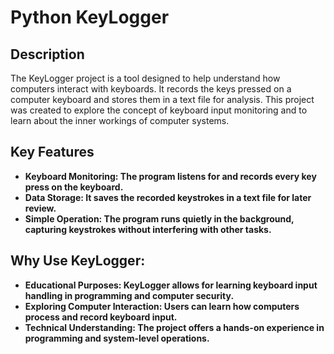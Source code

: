 <h1>Python KeyLogger</h1>


<h2>Description</h2>
The KeyLogger project is a tool designed to help understand how computers interact with keyboards. It records the keys pressed on a computer keyboard and stores them in a text file for analysis. This project was created to explore the concept of keyboard input monitoring and to learn about the inner workings of computer systems.
<br />


<h2>Key Features</h2>

- <b>Keyboard Monitoring: The program listens for and records every key press on the keyboard.</b> 
- <b>Data Storage: It saves the recorded keystrokes in a text file for later review.</b>
- <b>Simple Operation: The program runs quietly in the background, capturing keystrokes without interfering with other tasks.</b>

<h2>Why Use KeyLogger:</h2>

- <b>Educational Purposes: KeyLogger allows for learning keyboard input handling in programming and computer security.</b>
- <b>Exploring Computer Interaction: Users can learn how computers process and record keyboard input.</b>
- <b>Technical Understanding: The project offers a hands-on experience in programming and system-level operations.</b>


<!--
 ```diff
- text in red
+ text in green
! text in orange
# text in gray
@@ text in purple (and bold)@@
```
--!>
